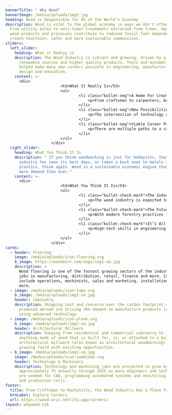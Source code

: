 ```yaml
---
bannerTitle: " Why Wood"
bannerImage: /media/uploads/img2.jpg
heading: Wood is Responsible for 4% of the World’s Economy
description: Wood is vital to the global economy in ways we don't often notice.
  From utility poles to anti-tumor treatments extracted from trees, manufactured
  wood products and processes contribute to reduced fossil fuel dependency and
  create healthier, safer and more sustainable communities.
sliders:
  left_slider:
    heading: What it Realyy is
    description: The Wood Industry is vibrant and growing, driven by a desire for
      renewable sources and higher quality products. Tools and automation have
      helped make many new careers possible in engineering, manufacturing,
      design and education.
    content: >-
      <div>
      					<h3>What It Really Is</h3>
      					<ul>
      							<li class="bullet-neg">A Home For Creators
      								<p>From craftsman to carpenters, builders and designers, the wood industry has many ways to put your passion to work and make a career out of something you love or something you love or to use the skills you have.</p>
      							</li>
      							<li class="bullet-neg">New Possibilities
      								<p>The intersection of technology and improvements in machinery, supplies, and wood materials has allowed new design possibilities. Creating products from renewable sources is another path with big upsides.</p>
      							</li>
      							<li class="bullet-neg">Viable Career Paths
      								<p>There are multiple paths to a career in the wood industry. Some employers offer on-the-job training and apprenticeship programs, and you can also attain certifications through community colleges and trade schools.</p>
      							</li>
      					</ul>
      				</div>
  right_slider:
    heading: What You Think It Is
    description: " If you think woodworking is just for hobbyists, that the wood
      industry has seen its best days, or taken a back seat to metals and
      plastics, think again. Wood is a sustainable economic engine that is in
      more demand than ever."
    content: >-
      <div>
      					<h3>What You Think It Is</h3>
      					<ul>
      							<li class="bullet-check-mark">The Industry Is Stagnant
      								<p>The wood industry is expected to grow by 4.6% annually through 2025, which is driven by increased demand for high-quality flooring, cabinetry, furniture and other uses for wood products.</p>
      							</li>
      							<li class="bullet-check-mark">The Future is Unsustainable
      								<p>With modern forestry practices focused on sustainable harvesting, the  rise in demand for green buildings, and emerging wood technologies  increasingly being used in commercial buildings, wood is good for  more than just business.</p>
      							</li>
      							<li class="bullet-check-mark">It’s All Low-Tech Work
      								<p>High-tech skills in engineering and software are in high demand, and automation and robotic machinery are among the emerging trends in the wood industry and modern manufacturing.</p>
      							</li>
      					</ul>
      				</div>
cards:
  - header: Flooring
    image: /media/uploads/icon-flooring.svg
    b_image: https://woodwirc.com/imgs/img1-sm.jpg
    description: >
      Wood flooring is one of the fastest growing sectors of the industry with
      jobs in manufacturing, distribution, retail, finance and more. Careers
      include operations, machinists, sales and marketing, installations and
      more.
  - image: /media/uploads/icon-tape.svg
    b_image: /media/uploads/img1-sm.jpg
    header: Cabinetry
    description: Shipping cost and concerns over the carbon footprint of products
      produced abroad are driving the demand to manufacture products locally
      using advanced technology.
  - image: /media/uploads/icon-plane.svg
    b_image: /media/uploads/img1-sm.jpg
    header: Architectural Millwork
    description: Ranging from residential and commercial cabinetry to just about
      anything made of wood that is built for, in, or attached to a building,
      architectural millwork (also known as architectural woodworking) is a
      growing field with exciting opportunities.
  - b_image: /media/uploads/img1-sm.jpg
    image: /media/uploads/icon-sawblade.svg
    header: Technology & Machinery
    description: Technology and machining jobs are projected to grow by
      approximately 7% annually through 2025 as more engineers and technicians
      are needed for CAD, programming automated systems and monitoring controls
      and production cells.
footer:
  title: From Craftsman to Machinists, the Wood Industry Has a Place for You
  btnLabel: Explore Careers
  url: https://wood-wric.netlify.app/careers/
layout: whywood.njk
---
```

